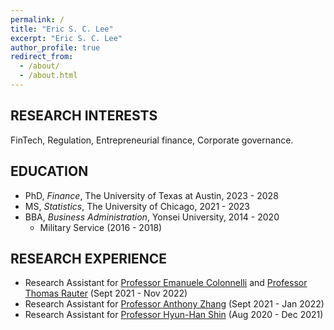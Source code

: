 ```yaml
---
permalink: /
title: "Eric S. C. Lee"
excerpt: "Eric S. C. Lee"
author_profile: true
redirect_from: 
  - /about/
  - /about.html
---
```


__RESEARCH INTERESTS__
---

FinTech, Regulation, Entrepreneurial finance, Corporate governance.

__EDUCATION__
---

- PhD, _Finance_, The University of Texas at Austin, 2023 - 2028
- MS, _Statistics_, The University of Chicago, 2021 - 2023
- BBA, _Business Administration_, Yonsei University, 2014 - 2020
  - Military Service (2016 - 2018)

__RESEARCH EXPERIENCE__
---

- Research Assistant for <a href="https://emanuelecolonnelli.com/" target="_blank">Professor Emanuele Colonnelli</a> and <a href="https://thomas-rauter.com/" target="_blank">Professor Thomas Rauter</a> (Sept 2021 - Nov 2022)
- Research Assistant for <a href="https://anthonyleezhang.github.io/" target="_blank">Professor Anthony Zhang</a> (Sept 2021 - Jan 2022)
- Research Assistant for <a href="https://ysb.yonsei.ac.kr/faculty.asp?mid=n02&sOpt=&uid=32" target="_blank">Professor Hyun-Han Shin</a> (Aug 2020 - Dec 2021)
